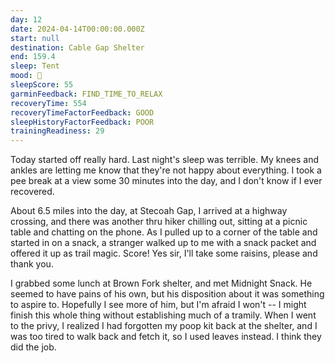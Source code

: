 ```yaml
---
day: 12
date: 2024-04-14T00:00:00.000Z
start: null
destination: Cable Gap Shelter
end: 159.4
sleep: Tent
mood: 🙂
sleepScore: 55
garminFeedback: FIND_TIME_TO_RELAX
recoveryTime: 554
recoveryTimeFactorFeedback: GOOD
sleepHistoryFactorFeedback: POOR
trainingReadiness: 29
---
```

Today started off really hard. Last night's sleep was terrible. My knees and ankles are letting me know that they're not happy about everything. I took a pee break at a view some 30 minutes into the day, and I don't know if I ever recovered.

About 6.5 miles into the day, at Stecoah Gap, I arrived at a highway crossing, and there was another thru hiker chilling out, sitting at a picnic table and chatting on the phone. As I pulled up to a corner of the table and started in on a snack, a stranger walked up to me with a snack packet and offered it up as trail magic. Score! Yes sir, I'll take some raisins, please and thank you.

 I grabbed some lunch at Brown Fork shelter, and met Midnight Snack. He seemed to have pains of his own, but his disposition about it was something to aspire to. Hopefully I see more of him, but I'm afraid I won't -- I might finish this whole thing without establishing much of a tramily. When I went to the privy, I realized I had forgotten my poop kit back at the shelter, and I was too tired to walk back and fetch it, so I used leaves instead. I think they did the job.
